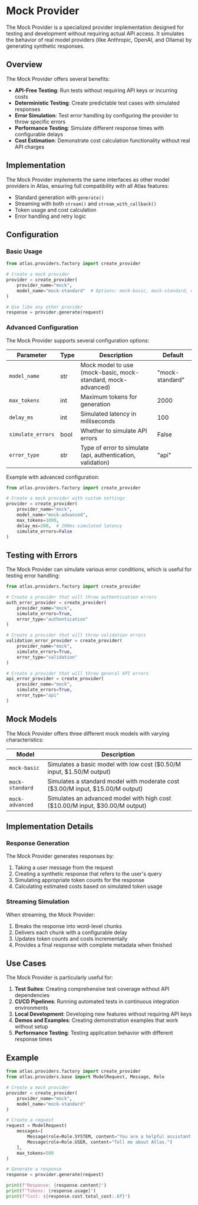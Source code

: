 # Mock Provider

The Mock Provider is a specialized provider implementation designed for testing and development without requiring actual API access. It simulates the behavior of real model providers (like Anthropic, OpenAI, and Ollama) by generating synthetic responses.

## Overview

The Mock Provider offers several benefits:

- **API-Free Testing**: Run tests without requiring API keys or incurring costs
- **Deterministic Testing**: Create predictable test cases with simulated responses
- **Error Simulation**: Test error handling by configuring the provider to throw specific errors
- **Performance Testing**: Simulate different response times with configurable delays
- **Cost Estimation**: Demonstrate cost calculation functionality without real API charges

## Implementation

The Mock Provider implements the same interfaces as other model providers in Atlas, ensuring full compatibility with all Atlas features:

- Standard generation with `generate()`
- Streaming with both `stream()` and `stream_with_callback()`
- Token usage and cost calculation
- Error handling and retry logic

## Configuration

### Basic Usage

```python
from atlas.providers.factory import create_provider

# Create a mock provider
provider = create_provider(
    provider_name="mock",
    model_name="mock-standard"  # Options: mock-basic, mock-standard, mock-advanced
)

# Use like any other provider
response = provider.generate(request)
```

### Advanced Configuration

The Mock Provider supports several configuration options:

| Parameter         | Type | Description                                                  | Default         |
| ----------------- | ---- | ------------------------------------------------------------ | --------------- |
| `model_name`      | str  | Mock model to use (mock-basic, mock-standard, mock-advanced) | "mock-standard" |
| `max_tokens`      | int  | Maximum tokens for generation                                | 2000            |
| `delay_ms`        | int  | Simulated latency in milliseconds                            | 100             |
| `simulate_errors` | bool | Whether to simulate API errors                               | False           |
| `error_type`      | str  | Type of error to simulate (api, authentication, validation)  | "api"           |

Example with advanced configuration:

```python
from atlas.providers.factory import create_provider

# Create a mock provider with custom settings
provider = create_provider(
    provider_name="mock",
    model_name="mock-advanced",
    max_tokens=1000,
    delay_ms=200,  # 200ms simulated latency
    simulate_errors=False
)
```

## Testing with Errors

The Mock Provider can simulate various error conditions, which is useful for testing error handling:

```python
from atlas.providers.factory import create_provider

# Create a provider that will throw authentication errors
auth_error_provider = create_provider(
    provider_name="mock",
    simulate_errors=True,
    error_type="authentication"
)

# Create a provider that will throw validation errors
validation_error_provider = create_provider(
    provider_name="mock",
    simulate_errors=True,
    error_type="validation"
)

# Create a provider that will throw general API errors
api_error_provider = create_provider(
    provider_name="mock",
    simulate_errors=True,
    error_type="api"
)
```

## Mock Models

The Mock Provider offers three different mock models with varying characteristics:

| Model           | Description                                                                    |
| --------------- | ------------------------------------------------------------------------------ |
| `mock-basic`    | Simulates a basic model with low cost ($0.50/M input, $1.50/M output)          |
| `mock-standard` | Simulates a standard model with moderate cost ($3.00/M input, $15.00/M output) |
| `mock-advanced` | Simulates an advanced model with high cost ($10.00/M input, $30.00/M output)   |

## Implementation Details

### Response Generation

The Mock Provider generates responses by:

1. Taking a user message from the request
2. Creating a synthetic response that refers to the user's query
3. Simulating appropriate token counts for the response
4. Calculating estimated costs based on simulated token usage

### Streaming Simulation

When streaming, the Mock Provider:

1. Breaks the response into word-level chunks
2. Delivers each chunk with a configurable delay
3. Updates token counts and costs incrementally
4. Provides a final response with complete metadata when finished

## Use Cases

The Mock Provider is particularly useful for:

1. **Test Suites**: Creating comprehensive test coverage without API dependencies
2. **CI/CD Pipelines**: Running automated tests in continuous integration environments
3. **Local Development**: Developing new features without requiring API keys
4. **Demos and Examples**: Creating demonstration examples that work without setup
5. **Performance Testing**: Testing application behavior with different response times

## Example

```python
from atlas.providers.factory import create_provider
from atlas.providers.base import ModelRequest, Message, Role

# Create a mock provider
provider = create_provider(
    provider_name="mock",
    model_name="mock-standard"
)

# Create a request
request = ModelRequest(
    messages=[
        Message(role=Role.SYSTEM, content="You are a helpful assistant."),
        Message(role=Role.USER, content="Tell me about Atlas.")
    ],
    max_tokens=500
)

# Generate a response
response = provider.generate(request)

print(f"Response: {response.content}")
print(f"Tokens: {response.usage}")
print(f"Cost: ${response.cost.total_cost:.6f}")
```
